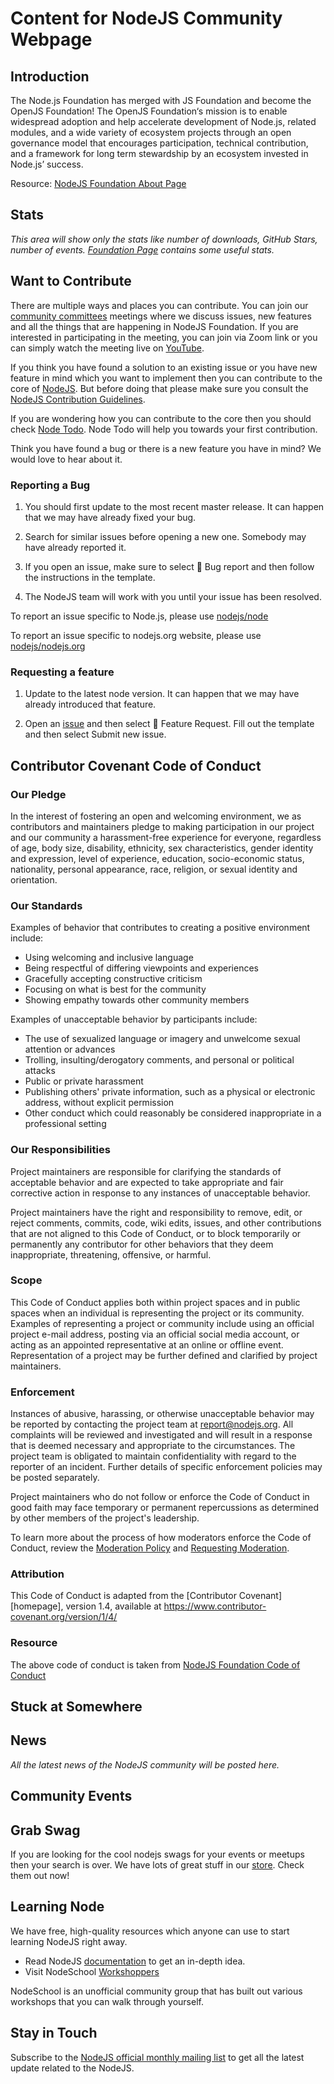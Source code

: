 # Content for NodeJS Community Webpage

## Introduction

The Node.js Foundation has merged with JS Foundation and become the OpenJS Foundation! The OpenJS Foundation‘s mission is to enable widespread adoption and help accelerate development of Node.js, related modules, and a wide variety of ecosystem projects through an open governance model that encourages participation, technical contribution, and a framework for long term stewardship by an ecosystem invested in Node.js’ success.

Resource: [NodeJS Foundation About Page](https://foundation.nodejs.org/about)

## Stats

*This area will show only the stats like number of downloads, GitHub Stars, number of events. [Foundation Page](https://foundation.nodejs.org/) contains some useful stats.*

## Want to Contribute

There are multiple ways and places you can contribute. You can join our [community committees](https://github.com/nodejs/community-committee) meetings where we discuss issues, new features and all the things that are happening in NodeJS Foundation. If you are interested in participating in the meeting, you can join via Zoom link or you can simply watch the meeting live on [YouTube](https://www.youtube.com/channel/UCQPYJluYC_sn_Qz_XE-YbTQ).

If you think you have found a solution to an existing issue or you have new feature in mind which you want to implement then you can contribute to the core of [NodeJS](https://github.com/nodejs/node). But before doing that please make sure you consult the [NodeJS Contribution Guidelines](https://github.com/nodejs/node/blob/master/CONTRIBUTING.md#pull-requests).

If you are wondering how you can contribute to the core then you should check [Node Todo](https://www.nodetodo.org). Node Todo will help you towards your first contribution.

Think you have found a bug or there is a new feature you have in mind? We would love to hear about it.

### Reporting a Bug

1. You should first update to the most recent master release. It can happen that we may have already fixed your bug.

2. Search for similar issues before opening a new one. Somebody may have already reported it.

3. If you open an issue, make sure to select 🐛 Bug report and then follow the instructions in the template.

4. The NodeJS team will work with you until your issue has been resolved.

To report an issue specific to Node.js, please use [nodejs/node](https://github.com/nodejs/node/issues)

To report an issue specific to nodejs.org website, please use [nodejs/nodejs.org](https://github.com/nodejs/nodejs.org/issues)

### Requesting a feature

1. Update to the latest node version. It can happen that we may have already introduced that feature.

2. Open an [issue](https://github.com/nodejs/node/issues) and then select 🚀 Feature Request. Fill out the template and then select Submit new issue.

## Contributor Covenant Code of Conduct

### Our Pledge

In the interest of fostering an open and welcoming environment, we as
contributors and maintainers pledge to making participation in our project and
our community a harassment-free experience for everyone, regardless of age, body
size, disability, ethnicity, sex characteristics, gender identity and expression,
level of experience, education, socio-economic status, nationality, personal
appearance, race, religion, or sexual identity and orientation.

### Our Standards

Examples of behavior that contributes to creating a positive environment
include:

* Using welcoming and inclusive language
* Being respectful of differing viewpoints and experiences
* Gracefully accepting constructive criticism
* Focusing on what is best for the community
* Showing empathy towards other community members

Examples of unacceptable behavior by participants include:

* The use of sexualized language or imagery and unwelcome sexual attention or
  advances
* Trolling, insulting/derogatory comments, and personal or political attacks
* Public or private harassment
* Publishing others' private information, such as a physical or electronic
  address, without explicit permission
* Other conduct which could reasonably be considered inappropriate in a
  professional setting

### Our Responsibilities

Project maintainers are responsible for clarifying the standards of acceptable
behavior and are expected to take appropriate and fair corrective action in
response to any instances of unacceptable behavior.

Project maintainers have the right and responsibility to remove, edit, or
reject comments, commits, code, wiki edits, issues, and other contributions
that are not aligned to this Code of Conduct, or to block temporarily or
permanently any contributor for other behaviors that they deem inappropriate,
threatening, offensive, or harmful.

### Scope

This Code of Conduct applies both within project spaces and in public spaces
when an individual is representing the project or its community. Examples of
representing a project or community include using an official project e-mail
address, posting via an official social media account, or acting as an appointed
representative at an online or offline event. Representation of a project may be
further defined and clarified by project maintainers.

### Enforcement

Instances of abusive, harassing, or otherwise unacceptable behavior may be
reported by contacting the project team at report@nodejs.org. All
complaints will be reviewed and investigated and will result in a response that
is deemed necessary and appropriate to the circumstances. The project team is
obligated to maintain confidentiality with regard to the reporter of an incident.
Further details of specific enforcement policies may be posted separately.

Project maintainers who do not follow or enforce the Code of Conduct in good
faith may face temporary or permanent repercussions as determined by other
members of the project's leadership.

To learn more about the process of how moderators enforce the Code of Conduct,
review the [Moderation Policy] and [Requesting Moderation].

[Moderation Policy]: https://github.com/nodejs/admin/blob/master/Moderation-Policy.md#moderation-policy
[Requesting Moderation]: https://github.com/nodejs/admin/blob/master/Moderation-Policy.md#requesting-moderation

### Attribution

This Code of Conduct is adapted from the [Contributor Covenant][homepage],
version 1.4, available at https://www.contributor-covenant.org/version/1/4/

### Resource

The above code of conduct is taken from [NodeJS Foundation Code of Conduct](https://github.com/nodejs/admin/blob/master/CODE_OF_CONDUCT.md)

## Stuck at Somewhere

## News

*All the latest news of the NodeJS community will be posted here.*

## Community Events

## Grab Swag

If you are looking for the cool nodejs swags for your events or meetups then your search is over. We have lots of great stuff in our [store](https://store.nodejs.org). Check them out now!

## Learning Node

We have free, high-quality resources which anyone can use to start learning NodeJS right away.

* Read NodeJS [documentation](https://nodejs.org/en/docs/) to get an in-depth idea.
* Visit NodeSchool [Workshoppers](https://nodeschool.io/#workshoppers)

NodeSchool is an unofficial community group that has built out various workshops that you can walk through yourself.

## Stay in Touch

Subscribe to the [NodeJS official monthly mailing list](https://us14.campaign-archive.com/home/?u=c7c2e114a827812354112c23b&id=f006b61f29) to get all the latest update related to the NodeJS.

